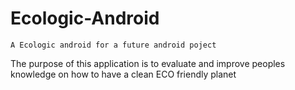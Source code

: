 # Ecologic-Android

    A Ecologic android for a future android poject
    
   The purpose of this application is to evaluate and improve peoples knowledge on how to have a clean ECO friendly planet
